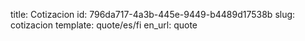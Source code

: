 title: Cotizacion
id: 796da717-4a3b-445e-9449-b4489d17538b
slug: cotizacion
template: quote/es/fi
en_url: quote
